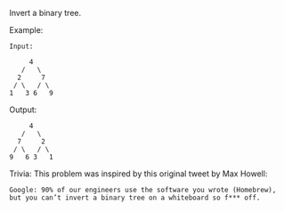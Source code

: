 Invert a binary tree.

Example:

```
Input:

     4
   /   \
  2     7
 / \   / \
1   3 6   9
```

Output:

```
     4
   /   \
  7     2
 / \   / \
9   6 3   1
```

Trivia:
This problem was inspired by this original tweet by Max Howell:

```
Google: 90% of our engineers use the software you wrote (Homebrew), but you can’t invert a binary tree on a whiteboard so f*** off.
```

